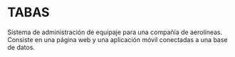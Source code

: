 # TABAS
Sistema de administración de equipaje para una compañía de aerolíneas. Consiste en una página web y una aplicación móvil conectadas a una base de datos.
